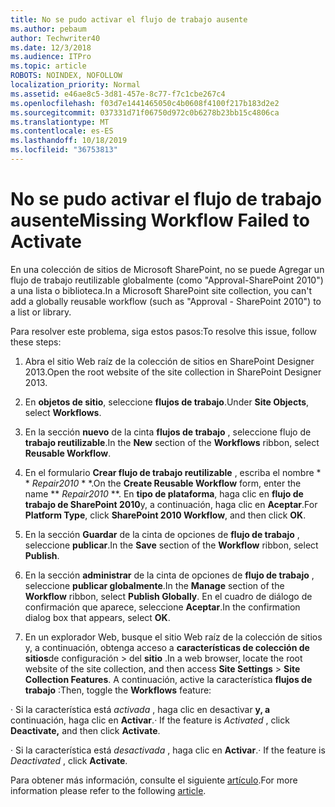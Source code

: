 ```yaml
---
title: No se pudo activar el flujo de trabajo ausente
ms.author: pebaum
author: Techwriter40
ms.date: 12/3/2018
ms.audience: ITPro
ms.topic: article
ROBOTS: NOINDEX, NOFOLLOW
localization_priority: Normal
ms.assetid: e46ae8c5-3d81-457e-8c77-f7c1cbe267c4
ms.openlocfilehash: f03d7e1441465050c4b0608f4100f217b183d2e2
ms.sourcegitcommit: 037331d71f06750d972c0b6278b23bb15c4806ca
ms.translationtype: MT
ms.contentlocale: es-ES
ms.lasthandoff: 10/18/2019
ms.locfileid: "36753813"
---
```

# <a name="missing-workflow-failed-to-activate"></a><span data-ttu-id="8faf7-102">No se pudo activar el flujo de trabajo ausente</span><span class="sxs-lookup"><span data-stu-id="8faf7-102">Missing Workflow Failed to Activate</span></span>

<span data-ttu-id="8faf7-103">En una colección de sitios de Microsoft SharePoint, no se puede Agregar un flujo de trabajo reutilizable globalmente (como "Approval-SharePoint 2010") a una lista o biblioteca.</span><span class="sxs-lookup"><span data-stu-id="8faf7-103">In a Microsoft SharePoint site collection, you can't add a globally reusable workflow (such as "Approval - SharePoint 2010") to a list or library.</span></span>
  
<span data-ttu-id="8faf7-104">Para resolver este problema, siga estos pasos:</span><span class="sxs-lookup"><span data-stu-id="8faf7-104">To resolve this issue, follow these steps:</span></span> 
  
1. <span data-ttu-id="8faf7-105">Abra el sitio Web raíz de la colección de sitios en SharePoint Designer 2013.</span><span class="sxs-lookup"><span data-stu-id="8faf7-105">Open the root website of the site collection in SharePoint Designer 2013.</span></span>
  
2. <span data-ttu-id="8faf7-106">En **objetos de sitio**, seleccione **flujos de trabajo**.</span><span class="sxs-lookup"><span data-stu-id="8faf7-106">Under **Site Objects**, select **Workflows**.</span></span> 
  
3. <span data-ttu-id="8faf7-107">En la sección **nuevo** de la cinta **flujos de trabajo** , seleccione flujo de **trabajo reutilizable**.</span><span class="sxs-lookup"><span data-stu-id="8faf7-107">In the **New** section of the **Workflows** ribbon, select **Reusable Workflow**.</span></span> 
  
4. <span data-ttu-id="8faf7-108">En el formulario **Crear flujo de trabajo reutilizable** , escriba el nombre \* \* *Repair2010* \* \*.</span><span class="sxs-lookup"><span data-stu-id="8faf7-108">On the **Create Reusable Workflow** form, enter the name \*\* *Repair2010* \*\*.</span></span> <span data-ttu-id="8faf7-109">En **tipo de plataforma**, haga clic en **flujo de trabajo de SharePoint 2010**y, a continuación, haga clic en **Aceptar**.</span><span class="sxs-lookup"><span data-stu-id="8faf7-109">For **Platform Type**, click **SharePoint 2010 Workflow**, and then click **OK**.</span></span> 
  
1. <span data-ttu-id="8faf7-110">En la sección **Guardar** de la cinta de opciones de **flujo de trabajo** , seleccione **publicar**.</span><span class="sxs-lookup"><span data-stu-id="8faf7-110">In the **Save** section of the **Workflow** ribbon, select **Publish**.</span></span> 
  
2. <span data-ttu-id="8faf7-111">En la sección **administrar** de la cinta de opciones de **flujo de trabajo** , seleccione **publicar globalmente**.</span><span class="sxs-lookup"><span data-stu-id="8faf7-111">In the **Manage** section of the **Workflow** ribbon, select **Publish Globally**.</span></span> <span data-ttu-id="8faf7-112">En el cuadro de diálogo de confirmación que aparece, seleccione **Aceptar**.</span><span class="sxs-lookup"><span data-stu-id="8faf7-112">In the confirmation dialog box that appears, select **OK**.</span></span> 
  
3. <span data-ttu-id="8faf7-113">En un explorador Web, busque el sitio Web raíz de la colección de sitios y, a continuación, obtenga acceso a **características de colección de sitios**de configuración \> del **sitio** .</span><span class="sxs-lookup"><span data-stu-id="8faf7-113">In a web browser, locate the root website of the site collection, and then access **Site Settings** \> **Site Collection Features**.</span></span> <span data-ttu-id="8faf7-114">A continuación, active la característica **flujos de trabajo** :</span><span class="sxs-lookup"><span data-stu-id="8faf7-114">Then, toggle the **Workflows** feature:</span></span> 
  
<span data-ttu-id="8faf7-115">· Si la característica está *activada* , haga clic en desactivar **y, a** continuación, haga clic en **Activar**.</span><span class="sxs-lookup"><span data-stu-id="8faf7-115">· If the feature is  *Activated*  , click **Deactivate,** and then click **Activate**.</span></span> 
  
<span data-ttu-id="8faf7-116">· Si la característica está *desactivada* , haga clic en **Activar**.</span><span class="sxs-lookup"><span data-stu-id="8faf7-116">· If the feature is  *Deactivated*  , click **Activate**.</span></span> 
  
<span data-ttu-id="8faf7-117">Para obtener más información, consulte el siguiente [artículo](https://go.microsoft.com/fwlink/?linkid=2047770&amp;clcid=0x409).</span><span class="sxs-lookup"><span data-stu-id="8faf7-117">For more information please refer to the following [article](https://go.microsoft.com/fwlink/?linkid=2047770&amp;clcid=0x409).</span></span>
  

